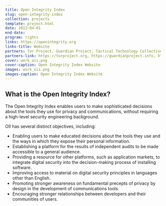 ```yaml
---
title: Open Integrity Index
slug: open-integrity-index
collection: projects
template: project.html
date: 2013-04-01
end-date: 
program: rights
links: https://openintegrity.org
links-title: Website
partners: Tor Project, Guardian Project, Tactical Technology Collective, Open ITP, Internews
partners-link: https://torproject.org, https://guardianproject.info, https://tacticaltech.org, https://openitp.org, http://internews.org
cover: work_oii.png
cover-caption: Open Integrity Index Website
images: work_oii.png
images-caption: Open Integrity Index Website
---
```


## What is the Open Integrity Index? 

The Open Integrity Index enables users to make sophisticated decisions about the tools they use for privacy and communications, without requiring a high-level security engineering background.

OII has several distinct objectives, including:
 - Enabling users to make educated decisions about the tools they use and the ways in which they expose their personal information.
 - Establishing a platform for the results of independent audits to be made accessible to a general audience.
 - Providing a resource for other platforms, such as application markets, to integrate digital security into the decision-making process of installing software.
 - Improving access to material on digital security principles in languages other than English.
 - Promoting stronger awareness on fundamental precepts of privacy by design in the development of communications tools.
 - Encouraging stronger relationships between developers and their communities of users.

